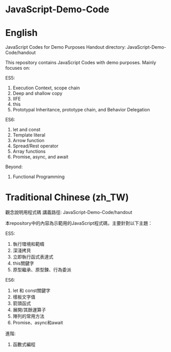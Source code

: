 # JavaScript-Demo-Code

# English
JavaScript Codes for Demo Purposes
Handout directory: JavaScript-Demo-Code/handout

This repository contains JavaScript Codes with demo purposes.
Mainly focuses on:

ES5:
1. Execution Context, scope chain
2. Deep and shallow copy
3. IIFE
4. this
5. Prototypal Inheritance, prototype chain, and Behavior Delegation

ES6:
1. let and const
2. Template literal
3. Arrow function
4. Spread/Rest operator
5. Array functions
6. Promise, async, and await

Beyond:
1. Functional Programming


# Traditional Chinese (zh_TW)
觀念說明用程式碼
講義路徑: JavaScript-Demo-Code/handout

本repository中的內容為示範用的JavaScript程式碼，主要針對以下主題：

ES5:
1. 執行環境和範疇
2. 深淺拷貝
3. 立即執行函式表達式
4. this關鍵字
5. 原型繼承、原型鍊、行為委派

ES6:
1. let 和 const關鍵字
2. 樣板文字值
3. 箭頭函式
4. 展開/其餘運算子
5. 陣列的常用方法
6. Promise、async和await

進階:
1. 函數式編程
